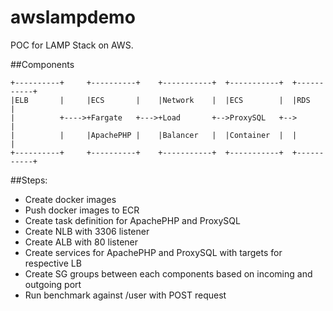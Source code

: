 # awslampdemo

POC for LAMP Stack on AWS.

##Components

    +----------+     +----------+    +-----------+  +-----------+  +-----------+
    |ELB       |     |ECS       |    |Network    |  |ECS        |  |RDS        |
    |          +---->+Fargate   +--->+Load       +-->ProxySQL   +-->           |
    |          |     |ApachePHP |    |Balancer   |  |Container  |  |           |
    +----------+     +----------+    +-----------+  +-----------+  +-----------+


##Steps:
* Create docker images
* Push docker images to ECR
* Create task definition for ApachePHP and ProxySQL
* Create NLB with 3306 listener
* Create ALB with 80 listener
* Create services for ApachePHP and ProxySQL with targets for respective LB
* Create SG groups between each components based on incoming and outgoing port
* Run benchmark against /user with POST request

